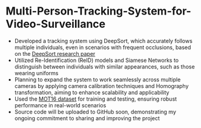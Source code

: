 # Multi-Person-Tracking-System-for-Video-Surveillance

- Developed a tracking system using DeepSort, which accurately follows multiple individuals, even in scenarios with frequent occlusions, based on the [DeepSort research paper](https://arxiv.org/abs/1703.07402)
- Utilized Re-Identification (ReID) models and Siamese Networks to distinguish between individuals with similar appearances, such as those wearing uniforms
- Planning to expand the system to work seamlessly across multiple cameras by applying camera calibration techniques and Homography transformation, aiming to enhance scalability and applicability
- Used the [MOT16 dataset](https://motchallenge.net/data/MOT16/) for training and testing, ensuring robust performance in real-world scenarios
- Source code will be uploaded to GitHub soon, demonstrating my ongoing commitment to sharing and improving the project
